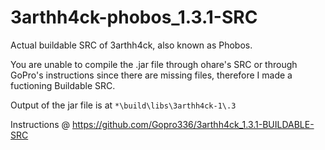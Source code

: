 # 3arthh4ck-phobos_1.3.1-SRC

Actual buildable SRC of 3arthh4ck, also known as Phobos.

You are unable to compile the .jar file through ohare's SRC or through GoPro's instructions
since there are missing files, therefore I made a fuctioning Buildable SRC.

Output of the jar file is at ```*\build\libs\3arthh4ck-1\.3```

Instructions @ https://github.com/Gopro336/3arthh4ck_1.3.1-BUILDABLE-SRC
